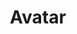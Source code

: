 ---
title: Avatar
taxonomy:
    category:
        - docs
visible: true
highlight:
    enabled: false
---